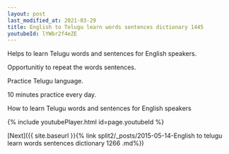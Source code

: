 ```yaml
---
layout: post
last_modified_at: 2021-03-29
title: English to Telugu learn words sentences dictionary 1445 
youtubeId: lYWbr2f4eZE
---
```

 
 
Helps to learn Telugu words and sentences for English speakers.

Opportunitiy to repeat the words sentences. 

Practice Telugu language. 
 
10 minutes practice every day. 
 
How to learn Telugu words and sentences for English speakers 
 
{% include youtubePlayer.html id=page.youtubeId %}
 
 
[Next]({{ site.baseurl }}{% link  split2/_posts/2015-05-14-English to telugu learn words sentences dictionary 1266 .md%})
 
